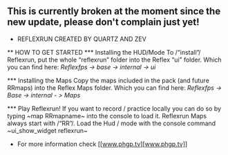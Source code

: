## This is currently broken at the moment since the new update, please don't complain just yet!

* REFLEXRUN
CREATED BY QUARTZ AND ZEV

** HOW TO GET STARTED
*** Installing the HUD/Mode
To /“install”/ Reflexrun, put the whole “reflexrun” folder into the Reflex “ui” folder.
Which you can find here: *Reflexfps -> base -> internal -> ui*

*** Installing the Maps
Copy the maps included in the pack (and future RRmaps) into the Reflex Maps folder.
Which you can find here: *Reflexfps -> Base -> internal - > Maps*

*** Play Reflexrun!
If you want to record / practice locally you can do so by typing ~map RRmapname~
into the console to load it. Reflexrun Maps always start with /“RR”/.
Load the Hud / mode with the console command
~ui_show_widget reflexrun~

* For more information check [[www.phgp.tv][www.phgp.tv]]
